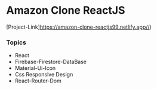 # Amazon Clone ReactJS

[Project-Link]https://amazon-clone-reactjs99.netlify.app//)


### Topics
- React
- Firebase-Firestore-DataBase
- Material-Ui-Icon
- Css Responsive Design
- React-Router-Dom



